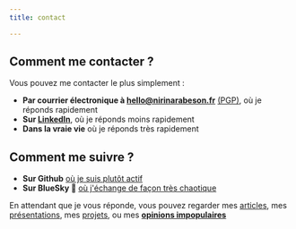 ```yaml
---
title: contact

---
```

## Comment me contacter ?

Vous pouvez me contacter le plus simplement :

- **Par courrier électronique à [hello@nirinarabeson.fr](mailto:hello@nirinarabeson.fr)** [\(PGP\)](pgp), où je réponds rapidement
- **Sur [LinkedIn](https://www.linkedin.com/in/nirinarabeson/)**, où je réponds moins rapidement
- **Dans la vraie vie** où je réponds très rapidement

## Comment me suivre ?

- **Sur Github** [où je suis plutôt actif](https://github.com/Seboran)
- **Sur BlueSky 🌌** [où j'échange de façon très chaotique](https://bsky.app/profile/nirinarabeson.fr)

En attendant que je vous réponde, vous pouvez regarder mes [articles](articles), mes [présentations](presentations), mes [projets](projets), ou mes **[opinions impopulaires](opinions-impopulaires)**
